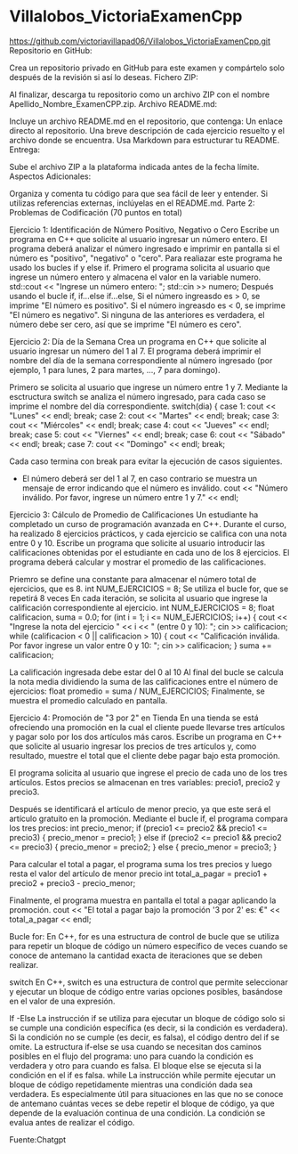 # Villalobos_VictoriaExamenCpp
https://github.com/victoriavillapad06/Villalobos_VictoriaExamenCpp.git
Repositorio en GitHub:

Crea un repositorio privado en GitHub para este examen y compártelo solo después de la revisión si así lo deseas.
Fichero ZIP:

Al finalizar, descarga tu repositorio como un archivo ZIP con el nombre Apellido_Nombre_ExamenCPP.zip.
Archivo README.md:

Incluye un archivo README.md en el repositorio, que contenga:
Un enlace directo al repositorio.
Una breve descripción de cada ejercicio resuelto y el archivo donde se encuentra.
Usa Markdown para estructurar tu README.
Entrega:

Sube el archivo ZIP a la plataforma indicada antes de la fecha límite.
Aspectos Adicionales:

Organiza y comenta tu código para que sea fácil de leer y entender.
Si utilizas referencias externas, inclúyelas en el README.md.
Parte 2: Problemas de Codificación (70 puntos en total)

Ejercicio 1: Identificación de Número Positivo, Negativo o Cero
Escribe un programa en C++ que solicite al usuario ingresar un número entero. El programa deberá analizar el número ingresado e imprimir en pantalla si el número es "positivo", "negativo" o "cero". 
Para realiazar este programa he usado los bucles if y else if.
Primero el programa solicita al usuario que ingrese un número entero y almacena el valor en la variable numero.
std::cout << "Ingrese un número entero: ";
std::cin >> numero;
Después usando el bucle if, if...else if...else,
Si el número ingreasdo es  > 0, se imprime "El número es positivo".
Si el número ingreasdo es  < 0, se imprime "El número es negativo".
Si ninguna de las anteriores es verdadera, el número debe ser cero, así que se imprime "El número es cero".


Ejercicio 2: Día de la Semana
Crea un programa en C++ que solicite al usuario ingresar un número del 1 al 7. El programa deberá imprimir el nombre del día de la semana correspondiente al número ingresado (por ejemplo, 1 para lunes, 2 para martes, ..., 7 para domingo). 

Primero se solicita al usuario que ingrese un número entre 1 y 7.
Mediante la esctructura switch se analiza el número ingresado, para cada caso se imprime el nombre del día correspondiente.
  switch(dia) {
        case 1:
            cout << "Lunes" << endl;
        break;
        case 2:
            cout << "Martes" << endl;
        break;
        case 3:
            cout << "Miércoles" << endl;
        break;
        case 4:
            cout << "Jueves" << endl;
        break;
        case 5:
            cout << "Viernes" << endl;
        break;
        case 6:
            cout << "Sábado" << endl;
        break;
        case 7:
            cout << "Domingo" << endl;
        break;
      
Cada caso termina con break para evitar la ejecución de casos siguientes.
-  El número deberá ser del 1 al 7, en caso contrario se muestra un mensaje de error indicando que el número es inválido. 
                cout << "Número inválido. Por favor, ingrese un número entre 1 y 7." << endl;
    

Ejercicio 3: Cálculo de Promedio de Calificaciones
Un estudiante ha completado un curso de programación avanzada en C++. Durante el curso, ha realizado 8 ejercicios prácticos, y cada ejercicio se califica con una nota entre 0 y 10. Escribe un programa que solicite al usuario introducir las calificaciones obtenidas por el estudiante en cada uno de los 8 ejercicios. El programa deberá calcular y mostrar el promedio de las calificaciones. 

Priemro se define una constante para almacenar el número total de ejercicios, que es 8.
 int NUM_EJERCICIOS = 8;
Se utiliza el bucle for, que se repetirá 8 veces
En cada iteración, se solicita al usuario que ingrese la calificación correspondiente al ejercicio.
 int NUM_EJERCICIOS = 8;
    float calificacion, suma = 0.0;
    for (int i = 1; i <= NUM_EJERCICIOS; i++) {
        cout << "Ingrese la nota del ejercicio " << i << " (entre 0 y 10): ";
        cin >> calificacion;
        while (calificacion < 0 || calificacion > 10) {
            cout << "Calificación inválida. Por favor ingrese un valor entre 0 y 10: ";
            cin >> calificacion;
        }
         suma += calificacion;
  
La calificación ingresada debe estar del 0 al 10
 Al final del bucle se calcula la nota media dividiendo la suma de las calificaciones entre el número de ejercicios: float promedio = suma / NUM_EJERCICIOS;
 Finalmente, se muestra el promedio calculado en pantalla.
 
Ejercicio 4: Promoción de "3 por 2" en Tienda
En una tienda se está ofreciendo una promoción en la cual el cliente puede llevarse tres artículos y pagar solo por los dos artículos más caros. Escribe un programa en C++ que solicite al usuario ingresar los precios de tres artículos y, como resultado, muestre el total que el cliente debe pagar bajo esta promoción.

El programa solicita al usuario que ingrese el precio de cada uno de los tres artículos.
Estos precios se almacenan en tres variables: precio1, precio2 y precio3.

Después se identificará el artículo de menor precio, ya que este será el artículo gratuito en la promoción.
Mediante el bucle if, el programa compara los tres precios:
        int
    precio_menor;
        if (precio1 <= precio2 && precio1 <= precio3) {
            precio_menor = precio1;
        } else if (precio2 <= precio1 && precio2 <= precio3) {
            precio_menor = precio2;
        } else {
            precio_menor = precio3;
        }
      

Para calcular el total a pagar, el programa suma los tres precios y luego resta el valor del artículo de menor precio
 int total_a_pagar = precio1 + precio2 + precio3 - precio_menor;
    
Finalmente, el programa muestra en pantalla el total a pagar aplicando la promoción.
    cout << "El total a pagar bajo la promoción '3 por 2' es: €" << total_a_pagar << endl;

Bucle for:
En C++, for es una estructura de control de bucle que se utiliza para repetir un bloque de código un número específico de veces cuando se conoce de antemano la cantidad exacta de iteraciones que se deben realizar. 

switch
En C++, switch es una estructura de control que permite seleccionar y ejecutar un bloque de código entre varias opciones posibles, basándose en el valor de una expresión.

If -Else
La instrucción if se utiliza para ejecutar un bloque de código solo si se cumple una condición específica (es decir, si la condición es verdadera). Si la condición no se cumple (es decir, es falsa), el código dentro del if se omite.
La estructura if-else se usa cuando se necesitan dos caminos posibles en el flujo del programa: uno para cuando la condición es verdadera y otro para cuando es falsa. El bloque else se ejecuta si la condición en el if es falsa.
while
La instrucción while  permite ejecutar un bloque de código repetidamente mientras una condición dada sea verdadera. Es especialmente útil para situaciones en las que no se conoce de antemano cuántas veces se debe repetir el bloque de código, ya que depende de la evaluación continua de una condición. La condición se evalua antes de realizar el código.



Fuente:Chatgpt
